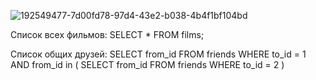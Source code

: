 ![192549477-7d00fd78-97d4-43e2-b038-4b4f1bf104bd](https://user-images.githubusercontent.com/107940914/203314162-df796574-3fe1-4674-b62a-8f44a2dbe208.png)

Список всех фильмов:
  SELECT * FROM films;
  
Список общих друзей:
  SELECT from_id FROM friends
  WHERE to_id = 1
  AND from_id in (
    SELECT from_id FROM friends
    WHERE to_id = 2
  )

